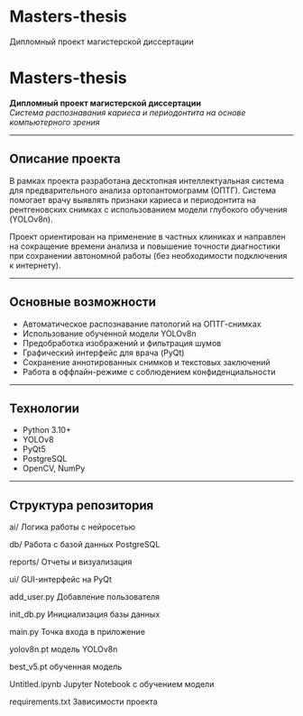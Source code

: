 # Masters-thesis
Дипломный проект магистерской диссертации

# Masters-thesis

**Дипломный проект магистерской диссертации**  
*Система распознавания кариеса и периодонтита на основе компьютерного зрения*

---

## Описание проекта

В рамках проекта разработана десктопная интеллектуальная система для предварительного анализа ортопантомограмм (ОПТГ). Система помогает врачу выявлять признаки кариеса и периодонтита на рентгеновских снимках с использованием модели глубокого обучения (YOLOv8n).

Проект ориентирован на применение в частных клиниках и направлен на сокращение времени анализа и повышение точности диагностики при сохранении автономной работы (без необходимости подключения к интернету).

---

## Основные возможности

- Автоматическое распознавание патологий на ОПТГ-снимках
- Использование обученной модели YOLOv8n
- Предобработка изображений и фильтрация шумов
- Графический интерфейс для врача (PyQt)
- Сохранение аннотированных снимков и текстовых заключений
- Работа в оффлайн-режиме с соблюдением конфиденциальности

---

## Технологии

- Python 3.10+
- YOLOv8
- PyQt5
- PostgreSQL
- OpenCV, NumPy

---

## Структура репозитория

ai/ Логика работы с нейросетью

db/ Работа с базой данных PostgreSQL

reports/ Отчеты и визуализация

ui/ GUI-интерфейс на PyQt

add_user.py Добавление пользователя

init_db.py Инициализация базы данных

main.py Точка входа в приложение

yolov8n.pt модель YOLOv8n

best_v5.pt обученная модель

Untitled.ipynb Jupyter Notebook с обучением модели

requirements.txt Зависимости проекта
